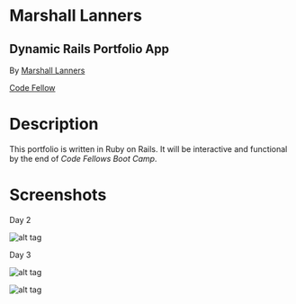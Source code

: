 Marshall Lanners
=======================
Dynamic Rails Portfolio App
---------------------------
By [Marshall Lanners](http://github.com/cheatermoves)

[Code Fellow](http://www.codefellows.org)


Description
===========

This portfolio is written in Ruby on Rails.  It will be interactive
and functional by the end of *Code Fellows Boot Camp*.

Screenshots
===========

Day 2

![alt tag](https://github.com/cheatermoves/portfolio/blob/master/app/assets/images/Screen%20Shot%202013-10-08%20at%206.36.25%20PM.png?raw=true)

Day 3

![alt tag](https://github.com/cheatermoves/portfolio/blob/master/app/assets/images/Screen%20Shot%202013-10-09%20at%206.27.34%20PM.png?raw=true)

![alt tag](https://github.com/cheatermoves/portfolio/blob/master/app/assets/images/Screen%20Shot%202013-10-09%20at%206.26.57%20PM.png?raw=true)
